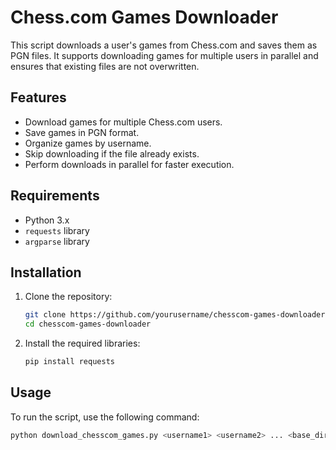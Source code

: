 # Chess.com Games Downloader

This script downloads a user's games from Chess.com and saves them as PGN files. It supports downloading games for multiple users in parallel and ensures that existing files are not overwritten.

## Features

- Download games for multiple Chess.com users.
- Save games in PGN format.
- Organize games by username.
- Skip downloading if the file already exists.
- Perform downloads in parallel for faster execution.

## Requirements

- Python 3.x
- `requests` library
- `argparse` library

## Installation

1. Clone the repository:

    ```sh
    git clone https://github.com/yourusername/chesscom-games-downloader.git
    cd chesscom-games-downloader
    ```

2. Install the required libraries:

    ```sh
    pip install requests
    ```

## Usage

To run the script, use the following command:

```sh
python download_chesscom_games.py <username1> <username2> ... <base_directory>